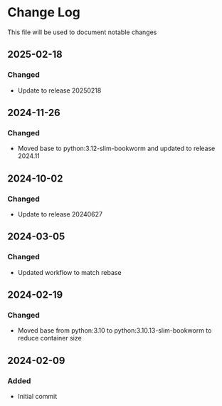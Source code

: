 # Change Log
<!-- markdownlint-disable MD024 -->
<!-- markdownlint-disable MD033 -->
This file will be used to document notable changes

## 2025-02-18

### Changed

- Update to release 20250218

## 2024-11-26

### Changed

- Moved base to python:3.12-slim-bookworm and updated to release 2024.11

## 2024-10-02

### Changed

- Update to release 20240627

## 2024-03-05

### Changed

- Updated workflow to match rebase

## 2024-02-19

### Changed

- Moved base from python:3.10 to python:3.10.13-slim-bookworm to reduce container size

## 2024-02-09

### Added

- Initial commit



